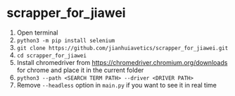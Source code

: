 # scrapper_for_jiawei

1) Open terminal
2) ```python3 -m pip install selenium```
3) ```git clone https://github.com/jianhuiavetics/scrapper_for_jiawei.git```
4) ```cd scrapper_for_jiawei```
5) Install chromedriver from https://chromedriver.chromium.org/downloads for chrome and place it in the current folder
6) ```python3 --path <SEARCH TERM PATH> --driver <DRIVER PATH>```
7) Remove ```--headless``` option in ```main.py``` if you want to see it in real time
